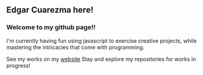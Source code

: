 ## Edgar Cuarezma here!
### Welcome to my github page!!
I'm currently having fun using javascript to exercise creative projects, while mastering the intricacies that come with programming. 

See my works on my [website](https://www.edgarcuarezma.com)
Stay and explore my repositories for works in progress!

<!--
**ecuarezma/ecuarezma** is a ✨ _special_ ✨ repository because its `README.md` (this file) appears on your GitHub profile.

Here are some ideas to get you started:

- 🔭 I’m currently working on ...
- 🌱 I’m currently learning ...
- 👯 I’m looking to collaborate on ...
- 🤔 I’m looking for help with ...
- 💬 Ask me about ...
- 📫 How to reach me: ...
- 😄 Pronouns: ...
- ⚡ Fun fact: ...
-->
